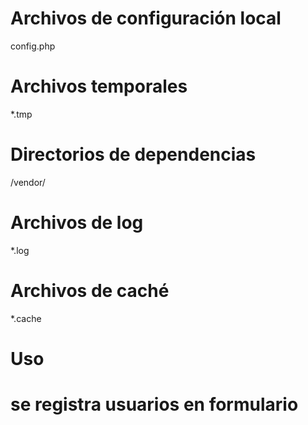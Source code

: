 # Archivos de configuración local
config.php

# Archivos temporales
*.tmp

# Directorios de dependencias
/vendor/

# Archivos de log
*.log

# Archivos de caché
*.cache

# Uso
# se registra usuarios en formulario
